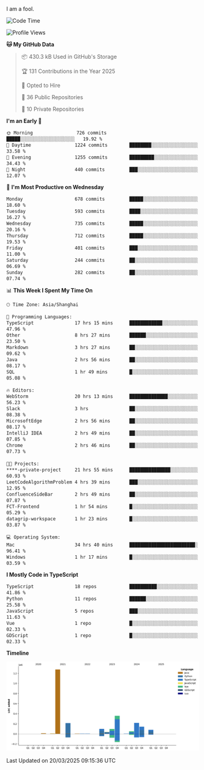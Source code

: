 I am a fool.

<!--START_SECTION:waka-->
![Code Time](http://img.shields.io/badge/Code%20Time-2%2C753%20hrs%2047%20mins-blue)

![Profile Views](http://img.shields.io/badge/Profile%20Views-7-blue)

**🐱 My GitHub Data** 

> 📦 430.3 kB Used in GitHub's Storage 
 > 
> 🏆 131 Contributions in the Year 2025
 > 
> 💼 Opted to Hire
 > 
> 📜 36 Public Repositories 
 > 
> 🔑 10 Private Repositories 
 > 
**I'm an Early 🐤** 

```text
🌞 Morning                726 commits         █████░░░░░░░░░░░░░░░░░░░░   19.92 % 
🌆 Daytime                1224 commits        ████████░░░░░░░░░░░░░░░░░   33.58 % 
🌃 Evening                1255 commits        █████████░░░░░░░░░░░░░░░░   34.43 % 
🌙 Night                  440 commits         ███░░░░░░░░░░░░░░░░░░░░░░   12.07 % 
```
📅 **I'm Most Productive on Wednesday** 

```text
Monday                   678 commits         █████░░░░░░░░░░░░░░░░░░░░   18.60 % 
Tuesday                  593 commits         ████░░░░░░░░░░░░░░░░░░░░░   16.27 % 
Wednesday                735 commits         █████░░░░░░░░░░░░░░░░░░░░   20.16 % 
Thursday                 712 commits         █████░░░░░░░░░░░░░░░░░░░░   19.53 % 
Friday                   401 commits         ███░░░░░░░░░░░░░░░░░░░░░░   11.00 % 
Saturday                 244 commits         ██░░░░░░░░░░░░░░░░░░░░░░░   06.69 % 
Sunday                   282 commits         ██░░░░░░░░░░░░░░░░░░░░░░░   07.74 % 
```


📊 **This Week I Spent My Time On** 

```text
🕑︎ Time Zone: Asia/Shanghai

💬 Programming Languages: 
TypeScript               17 hrs 15 mins      ████████████░░░░░░░░░░░░░   47.96 % 
Other                    8 hrs 27 mins       ██████░░░░░░░░░░░░░░░░░░░   23.50 % 
Markdown                 3 hrs 27 mins       ██░░░░░░░░░░░░░░░░░░░░░░░   09.62 % 
Java                     2 hrs 56 mins       ██░░░░░░░░░░░░░░░░░░░░░░░   08.17 % 
SQL                      1 hr 49 mins        █░░░░░░░░░░░░░░░░░░░░░░░░   05.08 % 

🔥 Editors: 
WebStorm                 20 hrs 13 mins      ██████████████░░░░░░░░░░░   56.23 % 
Slack                    3 hrs               ██░░░░░░░░░░░░░░░░░░░░░░░   08.38 % 
MicrosoftEdge            2 hrs 56 mins       ██░░░░░░░░░░░░░░░░░░░░░░░   08.17 % 
IntelliJ IDEA            2 hrs 49 mins       ██░░░░░░░░░░░░░░░░░░░░░░░   07.85 % 
Chrome                   2 hrs 46 mins       ██░░░░░░░░░░░░░░░░░░░░░░░   07.73 % 

🐱‍💻 Projects: 
****-private-project     21 hrs 55 mins      ███████████████░░░░░░░░░░   60.93 % 
LeetCodeAlgorithmProblem 4 hrs 39 mins       ███░░░░░░░░░░░░░░░░░░░░░░   12.95 % 
ConfluenceSideBar        2 hrs 49 mins       ██░░░░░░░░░░░░░░░░░░░░░░░   07.87 % 
FCT-Frontend             1 hr 54 mins        █░░░░░░░░░░░░░░░░░░░░░░░░   05.29 % 
datagrip-workspace       1 hr 23 mins        █░░░░░░░░░░░░░░░░░░░░░░░░   03.87 % 

💻 Operating System: 
Mac                      34 hrs 40 mins      ████████████████████████░   96.41 % 
Windows                  1 hr 17 mins        █░░░░░░░░░░░░░░░░░░░░░░░░   03.59 % 
```

**I Mostly Code in TypeScript** 

```text
TypeScript               18 repos            ██████████░░░░░░░░░░░░░░░   41.86 % 
Python                   11 repos            ██████░░░░░░░░░░░░░░░░░░░   25.58 % 
JavaScript               5 repos             ███░░░░░░░░░░░░░░░░░░░░░░   11.63 % 
Vue                      1 repo              █░░░░░░░░░░░░░░░░░░░░░░░░   02.33 % 
GDScript                 1 repo              █░░░░░░░░░░░░░░░░░░░░░░░░   02.33 % 
```



**Timeline**

![Lines of Code chart](https://raw.githubusercontent.com/VeejaLiu/VeejaLiu/master/assets/bar_graph.png)


 Last Updated on 20/03/2025 09:15:36 UTC
<!--END_SECTION:waka-->
